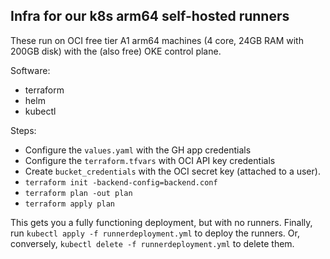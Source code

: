## Infra for our k8s arm64 self-hosted runners

These run on OCI free tier A1 arm64 machines (4 core, 24GB RAM with 200GB disk) with the (also free) OKE control plane.

Software:
* terraform
* helm
* kubectl

Steps:
* Configure the `values.yaml` with the GH app credentials
* Configure the `terraform.tfvars` with OCI API key credentials
* Create `bucket_credentials` with the OCI secret key (attached to a user).
* `terraform init -backend-config=backend.conf`
* `terraform plan -out plan`
* `terraform apply plan`

This gets you a fully functioning deployment, but with no runners. Finally, run `kubectl apply -f runnerdeployment.yml` to deploy the runners. Or, conversely, `kubectl delete -f runnerdeployment.yml` to delete them.
